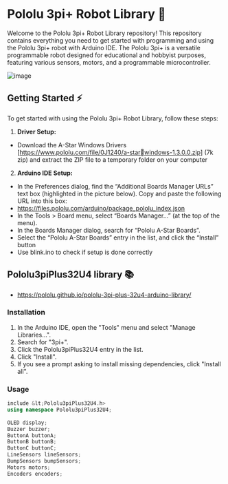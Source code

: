 # Pololu 3pi+ Robot Library 🤖
Welcome to the Pololu 3pi+ Robot Library repository! This repository contains everything you need to get started with programming and using the Pololu 3pi+ robot with Arduino IDE. The Pololu 3pi+ is a versatile programmable robot designed for educational and hobbyist purposes, featuring various sensors, motors, and a programmable microcontroller.

![image](https://github.com/Ric4rd1/Pololu-3Pi-/assets/111295737/a0e622e8-d07a-4ce9-80b9-68657a4760a6)
## Getting Started ⚡
To get started with using the Pololu 3pi+ Robot Library, follow these steps:
1. **Driver Setup:**
- Download the A-Star Windows Drivers [https://www.pololu.com/file/0J1240/a-starwindows-1.3.0.0.zip] (7k zip) and extract the ZIP file to a temporary folder on your computer
2. **Arduino IDE Setup:** 
- In the Preferences dialog, find the “Additional Boards Manager URLs” text box (highlighted in the picture below). Copy and paste the following URL into this box:
- https://files.pololu.com/arduino/package_pololu_index.json
- In the Tools > Board menu, select “Boards Manager…” (at the top of the menu).
- In the Boards Manager dialog, search for “Pololu A-Star Boards”.
- Select the “Pololu A-Star Boards” entry in the list, and click the “Install” button
- Use blink.ino to check if setup is done correctly

## Pololu3piPlus32U4 library 📚
- https://pololu.github.io/pololu-3pi-plus-32u4-arduino-library/

### **Installation**
1. In the Arduino IDE, open the "Tools" menu and select "Manage Libraries...".
2. Search for "3pi+".
3. Click the Pololu3piPlus32U4 entry in the list.
4. Click "Install".
5. If you see a prompt asking to install missing dependencies, click "Install all".

### **Usage**
```C++
include &lt;Pololu3piPlus32U4.h>
using namespace Pololu3piPlus32U4;
 
OLED display;
Buzzer buzzer;
ButtonA buttonA;
ButtonB buttonB;
ButtonC buttonC;
LineSensors lineSensors;
BumpSensors bumpSensors;
Motors motors;
Encoders encoders;
```

